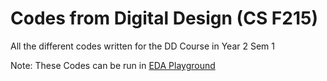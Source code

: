 # Codes from Digital Design (CS F215)
All the different codes written for the DD Course in Year 2 Sem 1

Note: These Codes can be run in [EDA Playground](https://edaplayground.com)
